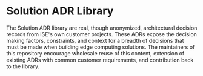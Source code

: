 # Solution ADR Library

The Solution ADR library are real, though anonymized, architectural decision records from ISE's own customer projects. These ADRs expose the decision making factors, constraints, and context for a breadth of decisions that must be made when building edge computing solutions. The maintainers of this repository encourage wholesale reuse of this content, extension of existing ADRs with common customer requirements, and contribution back to the library.
